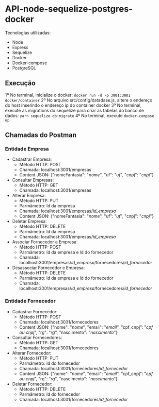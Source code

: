 # API-node-sequelize-postgres-docker

Tecnologias utilizadas:
* Node
* Express
* Sequelize
* Docker
* Docker-compose
* PostgreSQL

## Execução
1º No terminal, inicialize o docker: `docker run -d -p 3001:3001 docker/container`
2º No arquivo src/config/datadase.js, altere o endereço do host inserindo o endereço ip do container docker
3º No terminal, execute as migrations do sequelize para criar as tabelas do banco de dados: `yarn sequelize db:migrate`
4º No terminal, execute `docker-compose up`

## Chamadas do Postman
### Entidade Empresa
* Cadastrar Empresa:
  * Método HTTP: POST
  * Chamada: localhost:3001/empresas
  * Content JSON: {"nomeFantasia": "*nome*", "uf": "*uf*", "cnpj": "*cnpj*"}
* Consultar Empresas:
  * Método HTTP: GET
  * Chamada: localhost:3001/empresas
* Alterar Empresa:
  * Método HTTP: PUT
  * Parmâmetro: Id da empresa
  * Chamada: localhost:3001/empresas/*id_empresa*
  * Content JSON: {"nomeFantasia": "*nome*", "uf": "*uf*", "cnpj": "*cnpj*"}
* Deletar Empresa:
  * Método HTTP: DELETE
  * Parmâmetro: Id da empresa
  * Chamada: localhost:3001/empresas/*id_empresa*
* Associar Fornecedor a Empresa:
  * Método HTTP: POST
  * Parmâmetro: Id da empresa e Id do fornecedor
  * Chamada: localhost:3001/empresas/*id_empresa*/fornecedores/*id_fornecedor*
* Desassociar Fornecedor e Empresa:
  * Método HTTP: DELETE
  * Parmâmetro: Id da empresa e Id do fornecedor
  * Chamada: localhost:3001/empresas/*id_empresa*/fornecedores/*id_fornecedor*
### Entidade Fornecedor
* Cadastrar Fornecedor:
  * Método HTTP: POST
  * Chamada: localhost:3001/fornecedores
  * Content JSON: {"nome": "*nome*", "email": "*email*", "cpf_cnpj": "*cpf ou cnpj*", "rg": "*rg*", "nascimento": "*nascimento*"}
* Consultar Fornecedores:
  * Método HTTP: GET
  * Chamada: localhost:3001/fornecedores
* Alterar Fornecedor:
  * Método HTTP: PUT
  * Parmâmetro: Id do fornecedor
  * Chamada: localhost:3001/fornecedores/*id_fornecedor*
  * Content JSON: {"nome": "*nome*", "email": "*email*", "cpf_cnpj": "*cpf ou cnpj*", "rg": "*rg*", "nascimento": "*nascimento*"}
* Deletar Fornecedor:
  * Método HTTP: DELETE
  * Parmâmetro: Id do fornecedor
  * Chamada: localhost:3001/fornecedores/*id_fornecedor*
